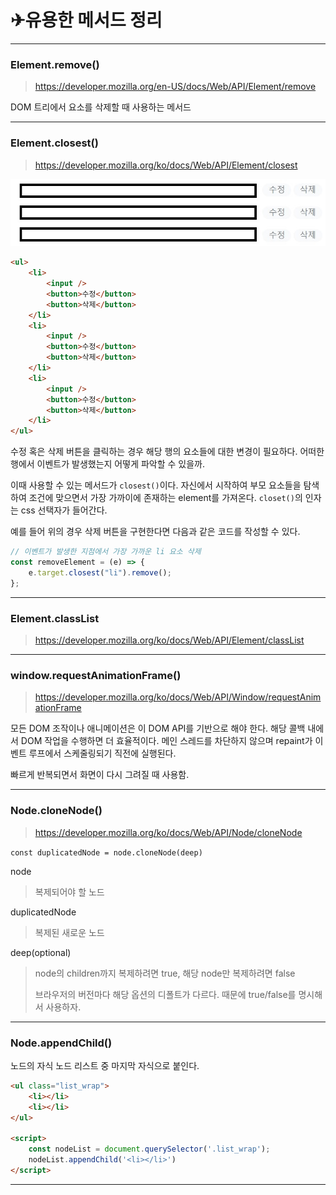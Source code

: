 # ✈유용한 메서드 정리

---

### Element.remove()

> https://developer.mozilla.org/en-US/docs/Web/API/Element/remove

DOM 트리에서 요소를 삭제할 때 사용하는 메서드

---

### Element.closest()

> https://developer.mozilla.org/ko/docs/Web/API/Element/closest

![todolist](./img/todolist.jpg)

```html
<ul>
    <li>
    	<input />
        <button>수정</button>
        <button>삭제</button>
    </li>
	<li>
    	<input />
        <button>수정</button>
        <button>삭제</button>
    </li>
    <li>
    	<input />
        <button>수정</button>
        <button>삭제</button>
    </li>
</ul>
```

수정 혹은 삭제 버튼을 클릭하는 경우 해당 행의 요소들에 대한 변경이 필요하다. 어떠한 행에서 이벤트가 발생했는지 어떻게 파악할 수 있을까. 

이때 사용할 수 있는 메서드가 `closest()`이다. 자신에서 시작하여 부모 요소들을 탐색하여 조건에 맞으면서 가장 가까이에 존재하는 element를 가져온다. `closet()`의 인자는 css 선택자가 들어간다.

예를 들어 위의 경우 삭제 버튼을 구현한다면 다음과 같은 코드를 작성할 수 있다.

```javascript
// 이벤트가 발생한 지점에서 가장 가까운 li 요소 삭제
const removeElement = (e) => {
	e.target.closest("li").remove();
};
```

---

### Element.classList

> https://developer.mozilla.org/ko/docs/Web/API/Element/classList

---

### window.requestAnimationFrame()

> https://developer.mozilla.org/ko/docs/Web/API/Window/requestAnimationFrame

모든 DOM 조작이나 애니메이션은 이 DOM API를 기반으로 해야 한다. 해당 콜백 내에서 DOM 작업을 수행하면 더 효율적이다. 메인 스레드를 차단하지 않으며 repaint가 이벤트 루프에서 스케줄링되기 직전에 실행된다.

빠르게 반복되면서 화면이 다시 그려질 때 사용함.

---

### Node.cloneNode()

> https://developer.mozilla.org/ko/docs/Web/API/Node/cloneNode

`const duplicatedNode = node.cloneNode(deep)`

node

> 복제되어야 할 노드

duplicatedNode

> 복제된 새로운 노드

deep(optional)

>node의 children까지 복제하려면 true, 해당 node만 복제하려면 false
>
>브라우저의 버전마다 해당 옵션의 디폴트가 다르다. 때문에 true/false를 명시해서 사용하자.

---

### Node.appendChild()

노드의 자식 노드 리스트 중 마지막 자식으로 붙인다.

```html
<ul class="list_wrap">
    <li></li>
    <li></li>
</ul>

<script>
	const nodeList = document.querySelector('.list_wrap');
    nodeList.appendChild('<li></li>')
</script>
```

---

